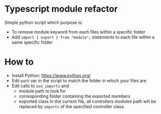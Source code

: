 # Typescript module refactor
Simple python script which purpose is:

 - To remove module keyword from each files within a specific folder
 - Add `import { export } from "module";` statements to each file within a same specific folder

# How to

 - Install Python: https://www.python.org/
 - Edit `path` var in the script to match the folder in which your files are
 - Edit calls to `use_imports` and
	 - module path to look for
	 - corresponding folder containing the exported members
	 - exported class
In the current file, all controllers modules path will be replaced by `imports` of the specified controller class.
